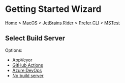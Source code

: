 <!--
GENERATED FILE - DO NOT EDIT
This file was generated by [MarkdownSnippets](https://github.com/SimonCropp/MarkdownSnippets).
Source File: /docs/mdsource/wiz/MacOS_Rider_Cli_MSTest.source.md
To change this file edit the source file and then run MarkdownSnippets.
-->

# Getting Started Wizard

[Home](/docs/wiz/readme.md) > [MacOS](MacOS.md) > [JetBrains Rider](MacOS_Rider.md) > [Prefer CLI](MacOS_Rider_Cli.md) > [MSTest](MacOS_Rider_Cli_MSTest.md)

## Select Build Server

Options:
 * [AppVeyor](MacOS_Rider_Cli_MSTest_AppVeyor.md)
 * [GitHub Actions](MacOS_Rider_Cli_MSTest_GitHubActions.md)
 * [Azure DevOps](MacOS_Rider_Cli_MSTest_AzureDevOps.md)
 * [No build server](MacOS_Rider_Cli_MSTest_None.md)
